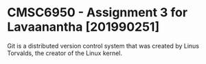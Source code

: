 # CMSC6950 - Assignment 3 for Lavaanantha [201990251]

Git is a distributed version control system that was created by
Linus Torvalds, the creator of the Linux kernel.
